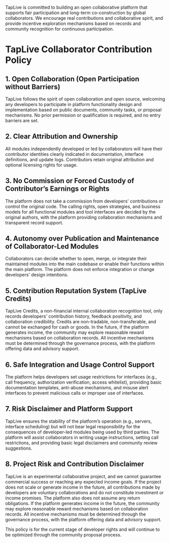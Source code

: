 TapLive is committed to building an open collaborative platform that supports fair participation and long-term co-construction by global collaborators. We encourage real contributions and collaborative spirit, and provide incentive exploration mechanisms based on records and community recognition for continuous participation.

# TapLive Collaborator Contribution Policy

## 1. Open Collaboration (Open Participation without Barriers)
TapLive follows the spirit of open collaboration and open source, welcoming any developers to participate in platform functionality design and implementation based on public documents, community tasks, or proposal mechanisms. No prior permission or qualification is required, and no entry barriers are set.

## 2. Clear Attribution and Ownership
All modules independently developed or led by collaborators will have their contributor identities clearly indicated in documentation, interface definitions, and update logs. Contributors retain original attribution and optional licensing rights for usage.

## 3. No Commission or Forced Custody of Contributor’s Earnings or Rights
The platform does not take a commission from developers' contributions or control the original code. The calling rights, open strategies, and business models for all functional modules and tool interfaces are decided by the original authors, with the platform providing collaboration mechanisms and transparent record support.

## 4. Autonomy over Publication and Maintenance of Collaborator-Led Modules
Collaborators can decide whether to open, merge, or integrate their maintained modules into the main codebase or enable their functions within the main platform. The platform does not enforce integration or change developers' design intentions.

## 5. Contribution Reputation System (TapLive Credits)
TapLive Credits, a non-financial internal collaboration recognition tool, only records developers' contribution history, feedback positivity, and collaboration credibility. Credits are non-tradable, non-transferable, and cannot be exchanged for cash or goods.
In the future, if the platform generates income, the community may explore reasonable reward mechanisms based on collaboration records. All incentive mechanisms must be determined through the governance process, with the platform offering data and advisory support.

## 6. Safe Integration and Usage Control Support
The platform helps developers set usage restrictions for interfaces (e.g., call frequency, authorization verification, access whitelist), providing basic documentation templates, anti-abuse mechanisms, and misuse alert interfaces to prevent malicious calls or improper use of interfaces.

## 7. Risk Disclaimer and Platform Support
TapLive ensures the stability of the platform’s operation (e.g., servers, interface scheduling) but will not bear legal responsibility for the consequences of developer-led modules being used by third parties. The platform will assist collaborators in writing usage instructions, setting call restrictions, and providing basic legal disclaimers and community review suggestions.

## 8. Project Risk and Contribution Disclaimer
TapLive is an experimental collaborative project, and we cannot guarantee commercial success or reaching any expected income goals. If the project does not scale or generate income in the future, all contributions made by developers are voluntary collaborations and do not constitute investment or income promises. The platform also does not assume any return obligations.
If the platform generates income in the future, the community may explore reasonable reward mechanisms based on collaboration records. All incentive mechanisms must be determined through the governance process, with the platform offering data and advisory support.

This policy is for the current stage of developer rights and will continue to be optimized through the community proposal process.
